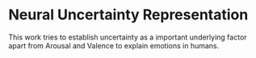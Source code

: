 # Neural Uncertainty Representation
This work tries to establish uncertainty as a important underlying factor apart from Arousal and Valence to explain emotions in humans.
